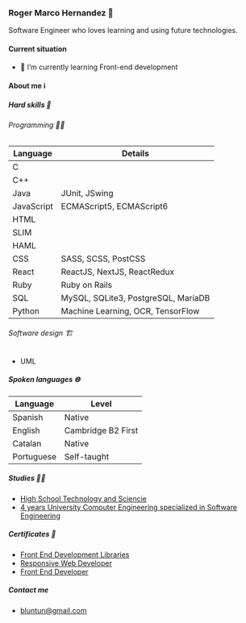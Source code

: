 ### Roger Marco Hernandez 🌟

Software Engineer who loves learning and using future technologies.

#### Current situation

- 🌱 I’m currently learning Front-end development

#### About me ℹ️

##### Hard skills 💫

###### Programming 🧑‍💻

| Language   | Details                             |
|------------|-------------------------------------|
| C          |                                     |
| C++        |                                     |
| Java       | JUnit, JSwing                       |
| JavaScript | ECMAScript5, ECMAScript6            |
| HTML       |                                     |
| SLIM       |                                     |
| HAML       |                                     |
| CSS        | SASS, SCSS, PostCSS                 |
| React      | ReactJS, NextJS, ReactRedux         |
| Ruby       | Ruby on Rails                       |
| SQL        | MySQL, SQLite3, PostgreSQL, MariaDB |
| Python     | Machine Learning, OCR, TensorFlow   |

###### Software design 🏗️

- UML

##### Spoken languages 🌐

| Language   | Level              |
|------------|--------------------|
| Spanish    | Native             |
| English    | Cambridge B2 First |
| Catalan    | Native             |
| Portuguese | Self-taught        |

##### Studies 🧑‍🎓

- [High School Technology and Sciencie](https://www.valldemia.maristes.cat/)
- [4 years University Computer Engineering specialized in Software Engineering](https://www.fib.upc.edu/es)

##### Certificates 📜

- [Front End Development Libraries](https://www.freecodecamp.org/certification/RogerMarcoHernandez/front-end-development-libraries)
- [Responsive Web Developer](https://devchallenges.io/certificates/Kv8MXinRASpZQYJYnkmk)
- [Front End Developer](https://devchallenges.io/certificates/kov5AAlGN3K6oQ71XvMb)
##### Contact me

- bluntun@gmail.com
